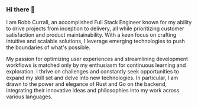 ### Hi there 👋

I am Robb Currall, an accomplished Full Stack Engineer known for my ability to drive projects from inception to delivery, all while prioritizing customer satisfaction and product maintainability. With a keen focus on crafting intuitive and scalable solutions, I leverage emerging technologies to push the boundaries of what's possible.

My passion for optimizing user experiences and streamlining development workflows is matched only by my enthusiasm for continuous learning and exploration. I thrive on challenges and constantly seek opportunities to expand my skill set and delve into new technologies. In particular, I am drawn to the power and elegance of Rust and Go on the backend, integrating their innovative ideas and philosophies into my work across various languages.
